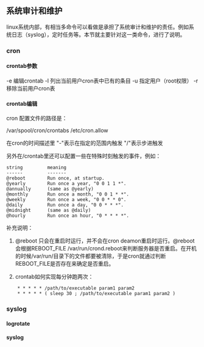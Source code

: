 ## 系统审计和维护

linux系统内部，有相当多命令可以看做是承担了系统审计和维护的责任。例如系统日志（syslog），定时任务等。本节就主要针对这一类命令，进行了说明。

### cron

#### crontab参数

-e 编辑crontab
-l 列出当前用户cron表中已有的条目
-u 指定用户（root权限）
-r 移除当前用户cron表

#### crontab编辑

cron 配置文件的路径是：

/var/spool/cron/crontabs
/etc/cron.allow

在cron的时间描述里
"-"表示在指定的范围内触发
"/"表示步进触发

另外在/crontab里还可以配置一些在特殊时刻触发的事件，例如：
```
string         meaning
------         -------
@reboot        Run once, at startup.
@yearly        Run once a year, "0 0 1 1 *".
@annually      (same as @yearly)
@monthly       Run once a month, "0 0 1 * *".
@weekly        Run once a week, "0 0 * * 0".
@daily         Run once a day, "0 0 * * *".
@midnight      (same as @daily)
@hourly        Run once an hour, "0 * * * *".
```

补充说明：

1. @reboot 只会在重启时运行，并不会在cron deamon重启时运行。@reboot 会根据REBOOT_FILE /var/run/crond.reboot来判断服务器是否重启。在开机的时候/var/run/目录下的文件都要被清除，于是cron就通过判断REBOOT_FILE是否存在来确定是否重启。

2. crontab如何实现每分钟跑两次：
```
    * * * * * /path/to/executable param1 param2
    * * * * * ( sleep 30 ; /path/to/executable param1 param2 )
```

### syslog

#### logrotate

#### syslog